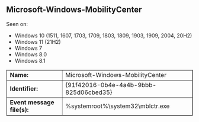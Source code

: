 ## Microsoft-Windows-MobilityCenter

Seen on:
* Windows 10 (1511, 1607, 1703, 1709, 1803, 1809, 1903, 1909, 2004, 20H2)
* Windows 11 (21H2)
* Windows 7
* Windows 8.0
* Windows 8.1

<table border="1" class="docutils">
  <tbody>
    <tr>
      <td><b>Name:</b></td>
      <td>Microsoft-Windows-MobilityCenter</td>
    </tr>
    <tr>
      <td><b>Identifier:</b></td>
      <td>{91f42016-0b4e-4a4b-9bbb-825d06cbed35}</td>
    </tr>
    <tr>
      <td><b>Event message file(s):</b></td>
      <td>%systemroot%\system32\mblctr.exe</td>
    </tr>
  </tbody>
</table>

&nbsp;


